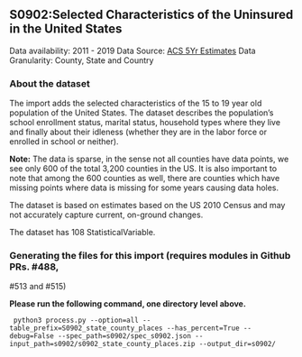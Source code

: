 ## S0902:Selected Characteristics of the Uninsured in the United States
Data availability: 2011 - 2019
Data Source: [ACS 5Yr Estimates](https://data.census.gov/cedsci/table?q=S0902&g=0100000US.050000&tid=ACSST5Y2019.S0902&hidePreview=true)
Data Granularity: County, State and Country

### About the dataset
The import adds the selected characteristics of the 15 to 19 year old population of the United States. The dataset describes the population’s school enrollment status, marital status, household types where they live and finally about their idleness (whether they are in the labor force or enrolled in school or neither).

**Note:** The data is sparse, in the sense not all counties have data points, we see only 600 of the total 3,200 counties in the US. It is also important to note that among the 600 counties as well, there are counties which have missing points where data is missing for some years causing data holes.

The dataset is based on estimates based on the US 2010 Census and may not accurately capture current, on-ground changes.

The dataset has 108 StatisticalVariable.

### Generating the files for this import (requires modules in Github PRs. #488,
#513 and #515)

**Please run the following command, one directory level above.** 
```shell
 python3 process.py --option=all --table_prefix=S0902_state_county_places --has_percent=True --debug=False --spec_path=s0902/spec_s0902.json --input_path=s0902/s0902_state_county_places.zip --output_dir=s0902/
```
